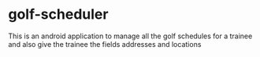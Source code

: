 # golf-scheduler

This is an android application to manage all the golf schedules for a trainee and also give the trainee the fields addresses and locations
